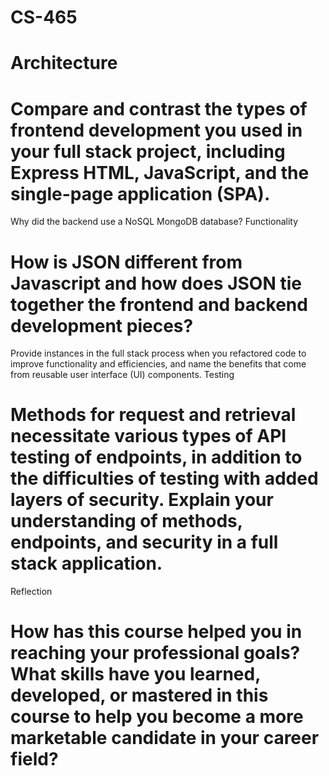 # CS-465

# Architecture

# Compare and contrast the types of frontend development you used in your full stack project, including Express HTML, JavaScript, and the single-page application (SPA).
Why did the backend use a NoSQL MongoDB database?
Functionality

# How is JSON different from Javascript and how does JSON tie together the frontend and backend development pieces?
Provide instances in the full stack process when you refactored code to improve functionality and efficiencies, and name the benefits that come from reusable user interface (UI) components.
Testing

# Methods for request and retrieval necessitate various types of API testing of endpoints, in addition to the difficulties of testing with added layers of security. Explain your understanding of methods, endpoints, and security in a full stack application.
Reflection

# How has this course helped you in reaching your professional goals? What skills have you learned, developed, or mastered in this course to help you become a more marketable candidate in your career field?

